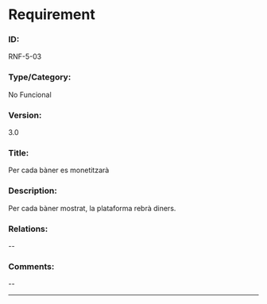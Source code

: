 # Requirement

### ID:
RNF-5-03

### Type/Category:
No Funcional

### Version:
3.0

### Title:
Per cada bàner es monetitzarà

### Description:
Per cada bàner mostrat, la plataforma rebrà diners.

### Relations:
--

### Comments:
--

---